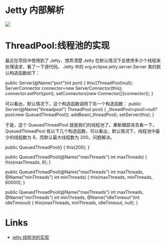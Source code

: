 # Jetty 内部解析

![](http://www.eclipse.org/jetty/documentation/current/images/Jetty_DeployManager_DeploymentManager_Roles.png)

# ThreadPool:线程池的实现

最近在项目中使用到了 Jetty，想弄清楚 Jetty 在默认情况下会使用多少个线程来处理请求，看了一下源代码。
Jetty 中的 org.eclipse.jetty.server.Server 类的默认构造函数如下：

public Server(@Name("port")int port)
{
this((ThreadPool)null);
ServerConnector connector=new ServerConnector(this);
connector.setPort(port);
setConnectors(new Connector[]{connector});
}

可以看出，默认情况下，这个构造函数调用了另一个构造函数：
public Server(@Name("threadpool") ThreadPool pool)
{
\_threadPool=pool!=null?pool:new QueuedThreadPool();
addBean(\_threadPool);
setServer(this);
}

于是，这个 QueuedThreadPool 就是我们的线程池了。果断跟踪进去看一下，QueuedThreadPool 有以下几个构造函数，可以看出，默认情况下，线程池中最少的线程数为 8，而默认最大线程数为 200，问题解决。

public QueuedThreadPool()
{
this(200);
}

public QueuedThreadPool(@Name("maxThreads") int maxThreads)
{
this(maxThreads, 8);
}

public QueuedThreadPool(@Name("maxThreads") int maxThreads, @Name("minThreads") int minThreads)
{
this(maxThreads, minThreads, 60000);
}

public QueuedThreadPool(@Name("maxThreads") int maxThreads, @Name("minThreads") int minThreads, @Name("idleTimeout")int idleTimeout)
{
this(maxThreads, minThreads, idleTimeout, null);
}

# Links

- [jetty 线程池的实现](http://blog.csdn.net/pwlazy/article/details/7166395)
